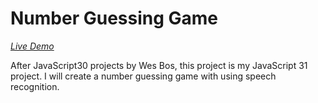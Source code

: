 # Number Guessing Game 

*[Live Demo](https://mervekrblt.github.io/Number-Guessing-Game/)*

After JavaScript30 projects by Wes Bos, this project is my JavaScript 31 project. I will create a number guessing game with using speech recognition.